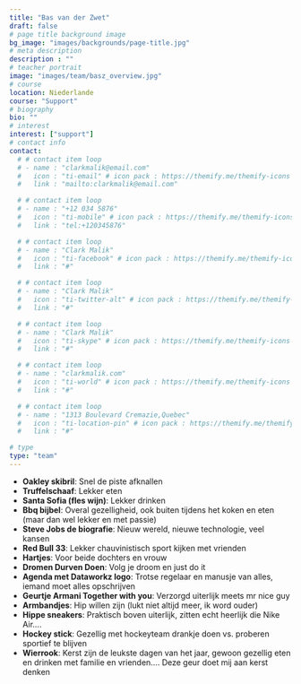 ```yaml
---
title: "Bas van der Zwet"
draft: false
# page title background image
bg_image: "images/backgrounds/page-title.jpg"
# meta description
description : ""
# teacher portrait
image: "images/team/basz_overview.jpg"
# course
location: Niederlande
course: "Support"
# biography
bio: ""
# interest
interest: ["support"]
# contact info
contact:
  # # contact item loop
  # - name : "clarkmalik@email.com"
  #   icon : "ti-email" # icon pack : https://themify.me/themify-icons
  #   link : "mailto:clarkmalik@email.com"

  # # contact item loop
  # - name : "+12 034 5876"
  #   icon : "ti-mobile" # icon pack : https://themify.me/themify-icons
  #   link : "tel:+120345876"

  # # contact item loop
  # - name : "Clark Malik"
  #   icon : "ti-facebook" # icon pack : https://themify.me/themify-icons
  #   link : "#"

  # # contact item loop
  # - name : "Clark Malik"
  #   icon : "ti-twitter-alt" # icon pack : https://themify.me/themify-icons
  #   link : "#"

  # # contact item loop
  # - name : "Clark Malik"
  #   icon : "ti-skype" # icon pack : https://themify.me/themify-icons
  #   link : "#"

  # # contact item loop
  # - name : "clarkmalik.com"
  #   icon : "ti-world" # icon pack : https://themify.me/themify-icons
  #   link : "#"

  # # contact item loop
  # - name : "1313 Boulevard Cremazie,Quebec"
  #   icon : "ti-location-pin" # icon pack : https://themify.me/themify-icons
  #   link : "#"

# type
type: "team"
---
```


* **Oakley skibril**: Snel de piste afknallen
* **Truffelschaaf**: Lekker eten
* **Santa Sofia (fles wijn)**: Lekker drinken
* **Bbq bijbel**: Overal gezelligheid, ook buiten tijdens het koken en eten (maar dan wel lekker en met passie)
* **Steve Jobs de biografie**: Nieuw wereld, nieuwe technologie, veel kansen
* **Red Bull 33**: Lekker chauvinistisch sport kijken met vrienden
* **Hartjes**: Voor beide dochters en vrouw
* **Dromen Durven Doen**: Volg je droom en just do it 
* **Agenda met Dataworkz logo**: Trotse regelaar en manusje van alles, iemand moet alles opschrijven
* **Geurtje Armani Together with you**: Verzorgd uiterlijk meets mr nice guy
* **Armbandjes**: Hip willen zijn (lukt niet altijd meer, ik word ouder)
* **Hippe sneakers**: Praktisch boven uiterlijk, zitten echt heerlijk die Nike Air….
* **Hockey stick**: Gezellig met hockeyteam drankje doen vs. proberen sportief te blijven
* **Wierrook**: Kerst zijn de leukste dagen van het jaar, gewoon gezellig eten en drinken met familie en vrienden…. Deze geur doet mij aan kerst denken
